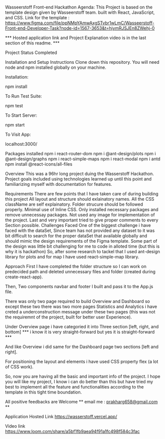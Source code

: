 Wasseerstoff Front-end Hackathon
Agenda:
This Project is based on the template design given by Wasseerstoff team. built with React, JavaScript, and CSS. Link for the template : https://www.figma.com/file/ppNMpYAmwAxgSTvbr1wLmC/Wasseerstoff-Front-end-Developer-Task?node-id=1567-3653&t=hjymRJSJEn8ZWehj-0

*** Hosted application link and Project Explanation video is in the last section of this readme. ***

Project Status
Completed

Installation and Setup Instructions
Clone down this repository. You will need node and npm installed globally on your machine.

Installation:

npm install

To Run Test Suite:

npm test

To Start Server:

npm start

To Visit App:

localhost:3000/

Packages installed
npm i react-router-dom
npm i @ant-design/plots
npm i @ant-design/graphs
npm i react-simple-maps
npm i react-modal
npm i antd
npm install @react-icons/all-files


Overview
This was a 96hr long project duing the Wasserstoff Hackathon. Project goals included using technologies learned up until this point and familiarizing myself with documentation for features.

Requirements
There are few points that I have taken care of during building this project
All layout and structure should exlainatory names.
All the CSS className are self explainatory.
Folder strucure should be followed properly.
Minimal use of Inline CSS.
Only installed necessary packages and remove unnecessay packages.
Not used any image for implementation of the project.
Last and very important tried to give proper comments to every Section possible.
Challenges Faced
One of the biggest challenge i have faced with the dataSet, Since team has not provided any dataset to it was bit difficult to search for the proper dataSet that available globally and should mimic the design requirements of the Figma template.
Some part of the design was little bit challenging for me to code in alloted time (but this is why it is hackathon) So, after some research to tackel that I used ant-design library for plots and for map I have used react-simple-map library.



Approach
First I have completed the folder structure so I can work on predecided path and deleted unnecessary files and folder (created during create-react-app).

Then, Two components navbar and footer I built and pass it to the App.js file.

There was only two page required to build Overview and Dashboard so except these two there was two more pages Statistics and Analytics i have creted a underconstruction message under these two pages (this was not the requiremnt of the project, built for better user Experience).

Under Overview page i have categoried it into Three section [left, right, and bottom] *** i know it is very straight-forward but yes it is straight-forward ***

And like Overview i did same for the Dashboard page two sections [left and right].

For positioning the layout and elements i have used CSS property flex (a lot of CSS work).

So, now you are having all the basic and important info of the project. I hope you will like my project, I know i can do better than this but have tried my best to implement all the feature and functionalities according to the template in this tight time boundation.

All positive feedbacks are Welcome ** email me : prakharg658@gmail.com **

Application Hosted Link
https://wasserstoff.vercel.app/

Video link
https://www.loom.com/share/a5bf1fb9aea94f91a1fc498f584c3fac
